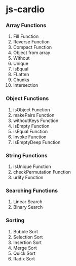 # js-cardio

### Array Functions

1. Fill Function
1. Reverse Function
1. Compact Function
1. Object from array
1. Without
1. Unique
1. isEqual
1. FLatten
1. Chunks
1. Intersection

### Object Functions

1. isObject Function
1. makePairs Function
1. withoutKeys Function
1. isEmpty Function
1. isEqual Function
1. Invoke Function
1. isEmptyDeep Function

### String Functions

1. isUnique Function
1. checkPermutation Function
1. urlify Function


### Searching Functions

1. Linear Search
1. Binary Search


### Sorting

1. Bubble Sort
1. Selection Sort
1. Insertion Sort
1. Merge Sort
1. Quick Sort
1. Radix Sort